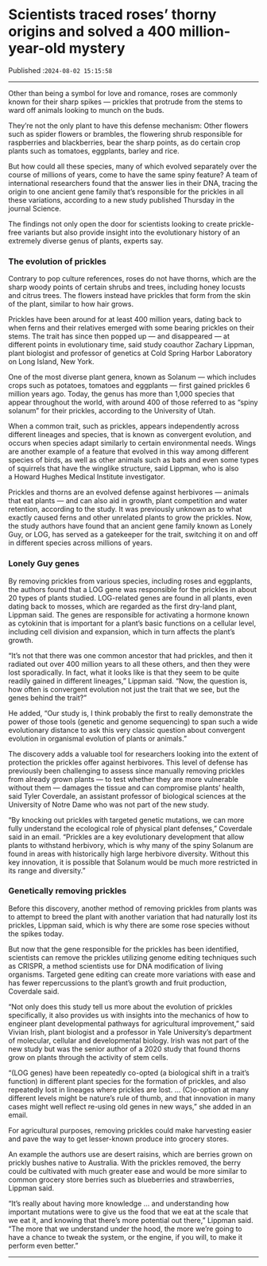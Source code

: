 # Scientists traced roses’ thorny origins and solved a 400 million-year-old mystery

Published :`2024-08-02 15:15:58`

---

Other than being a symbol for love and romance, roses are commonly known for their sharp spikes — prickles that protrude from the stems to ward off animals looking to munch on the buds.

They’re not the only plant to have this defense mechanism: Other flowers such as spider flowers or brambles, the flowering shrub responsible for raspberries and blackberries, bear the sharp points, as do certain crop plants such as tomatoes, eggplants, barley and rice.

But how could all these species, many of which evolved separately over the course of millions of years, come to have the same spiny feature? A team of international researchers found that the answer lies in their DNA, tracing the origin to one ancient gene family that’s responsible for the prickles in all these variations, according to a new study published Thursday in the journal Science.

The findings not only open the door for scientists looking to create prickle-free variants but also provide insight into the evolutionary history of an extremely diverse genus of plants, experts say.

### The evolution of prickles

Contrary to pop culture references, roses do not have thorns, which are the sharp woody points of certain shrubs and trees, including honey locusts and citrus trees. The flowers instead have prickles that form from the skin of the plant, similar to how hair grows.

Prickles have been around for at least 400 million years, dating back to when ferns and their relatives emerged with some bearing prickles on their stems. The trait has since then popped up — and disappeared — at different points in evolutionary time, said study coauthor Zachary Lippman, plant biologist and professor of genetics at Cold Spring Harbor Laboratory on Long Island, New York.

One of the most diverse plant genera, known as Solanum — which includes crops such as potatoes, tomatoes and eggplants — first gained prickles 6 million years ago. Today, the genus has more than 1,000 species that appear throughout the world, with around 400 of those referred to as “spiny solanum” for their prickles, according to the University of Utah.

When a common trait, such as prickles, appears independently across different lineages and species, that is known as convergent evolution, and occurs when species adapt similarly to certain environmental needs. Wings are another example of a feature that evolved in this way among different species of birds, as well as other animals such as bats and even some types of squirrels that have the winglike structure, said Lippman, who is also a Howard Hughes Medical Institute investigator.

Prickles and thorns are an evolved defense against herbivores — animals that eat plants — and can also aid in growth, plant competition and water retention, according to the study. It was previously unknown as to what exactly caused ferns and other unrelated plants to grow the prickles. Now, the study authors have found that an ancient gene family known as Lonely Guy, or LOG, has served as a gatekeeper for the trait, switching it on and off in different species across millions of years.

### Lonely Guy genes

By removing prickles from various species, including roses and eggplants, the authors found that a LOG gene was responsible for the prickles in about 20 types of plants studied. LOG-related genes are found in all plants, even dating back to mosses, which are regarded as the first dry-land plant, Lippman said. The genes are responsible for activating a hormone known as cytokinin that is important for a plant’s basic functions on a cellular level, including cell division and expansion, which in turn affects the plant’s growth.

“It’s not that there was one common ancestor that had prickles, and then it radiated out over 400 million years to all these others, and then they were lost sporadically. In fact, what it looks like is that they seem to be quite readily gained in different lineages,” Lippman said. “Now, the question is, how often is convergent evolution not just the trait that we see, but the genes behind the trait?”

He added, “Our study is, I think probably the first to really demonstrate the power of those tools (genetic and genome sequencing) to span such a wide evolutionary distance to ask this very classic question about convergent evolution in organismal evolution of plants or animals.”

The discovery adds a valuable tool for researchers looking into the extent of protection the prickles offer against herbivores. This level of defense has previously been challenging to assess since manually removing prickles from already grown plants — to test whether they are more vulnerable without them — damages the tissue and can compromise plants’ health, said Tyler Coverdale, an assistant professor of biological sciences at the University of Notre Dame who was not part of the new study.

“By knocking out prickles with targeted genetic mutations, we can more fully understand the ecological role of physical plant defenses,” Coverdale said in an email. “Prickles are a key evolutionary development that allow plants to withstand herbivory, which is why many of the spiny Solanum are found in areas with historically high large herbivore diversity. Without this key innovation, it is possible that Solanum would be much more restricted in its range and diversity.”

### Genetically removing prickles

Before this discovery, another method of removing prickles from plants was to attempt to breed the plant with another variation that had naturally lost its prickles, Lippman said, which is why there are some rose species without the spikes today.

But now that the gene responsible for the prickles has been identified, scientists can remove the prickles utilizing genome editing techniques such as CRISPR, a method scientists use for DNA modification of living organisms. Targeted gene editing can create more variations with ease and has fewer repercussions to the plant’s growth and fruit production, Coverdale said.

“Not only does this study tell us more about the evolution of prickles specifically, it also provides us with insights into the mechanics of how to engineer plant developmental pathways for agricultural improvement,” said Vivian Irish, plant biologist and a professor in Yale University’s department of molecular, cellular and developmental biology. Irish was not part of the new study but was the senior author of a 2020 study that found thorns grow on plants through the activity of stem cells.

“(LOG genes) have been repeatedly co-opted (a biological shift in a trait’s function) in different plant species for the formation of prickles, and also repeatedly lost in lineages where prickles are lost. … (C)o-option at many different levels might be nature’s rule of thumb, and that innovation in many cases might well reflect re-using old genes in new ways,” she added in an email.

For agricultural purposes, removing prickles could make harvesting easier and pave the way to get lesser-known produce into grocery stores.

An example the authors use are desert raisins, which are berries grown on prickly bushes native to Australia. With the prickles removed, the berry could be cultivated with much greater ease and would be more similar to common grocery store berries such as blueberries and strawberries, Lippman said.

“It’s really about having more knowledge … and understanding how important mutations were to give us the food that we eat at the scale that we eat it, and knowing that there’s more potential out there,” Lippman said. “The more that we understand under the hood, the more we’re going to have a chance to tweak the system, or the engine, if you will, to make it perform even better.”

---

